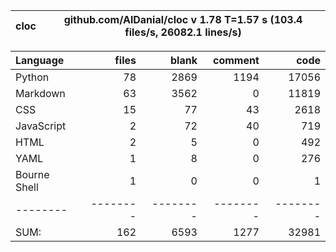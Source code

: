 cloc|github.com/AlDanial/cloc v 1.78  T=1.57 s (103.4 files/s, 26082.1 lines/s)
--- | ---

Language|files|blank|comment|code
:-------|-------:|-------:|-------:|-------:
Python|78|2869|1194|17056
Markdown|63|3562|0|11819
CSS|15|77|43|2618
JavaScript|2|72|40|719
HTML|2|5|0|492
YAML|1|8|0|276
Bourne Shell|1|0|0|1
--------|--------|--------|--------|--------
SUM:|162|6593|1277|32981
